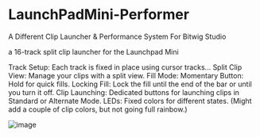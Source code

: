 # LaunchPadMini-Performer
A Different Clip Launcher &amp; Performance System For Bitwig Studio

a 16-track split clip launcher for the Launchpad Mini

    
Track Setup: Each track is fixed in place using cursor tracks...
Split Clip View: Manage your clips with a split view.
Fill Mode:
  Momentary Button: Hold for quick fills.
  Locking Fill: Lock the fill until the end of the bar or until you turn it off.
Clip Launching: Dedicated buttons for launching clips in Standard or Alternate Mode.
LEDs: Fixed colors for different states. (Might add a couple of clip colors, but not going full rainbow.)

![image](https://github.com/kirkwoodwest/LaunchPadMinimk3-Performer/assets/6645471/a7bee8d2-9a2b-405f-b46a-c364693284d8)
